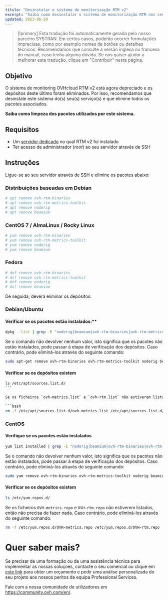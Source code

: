 ```yaml
---
título: "Desinstalar o sistema de monitorização RTM v2"
excerpt: "Saiba como desinstalar o sistema de monitorização RTM nos seus serviços"
updated: 2023-06-20
---
```


> [!primary]
> Esta tradução foi automaticamente gerada pelo nosso parceiro SYSTRAN. Em certos casos, poderão ocorrer formulações imprecisas, como por exemplo nomes de botões ou detalhes técnicos. Recomendamos que consulte a versão inglesa ou francesa do manual, caso tenha alguma dúvida. Se nos quiser ajudar a melhorar esta tradução, clique em "Contribuir" nesta página.
>

## Objetivo

O sistema de monitoring OVHcloud RTM v2 está agora depreciado e os depósitos deste último foram eliminados. Por isso, recomendamos que desinstale este sistema do(s) seu(s) serviço(s) e que elimine todos os pacotes associados.

**Saiba como  limpeza dos pacotes utilizados por este sistema.**

## Requisitos

- Um [servidor dedicado](https://www.ovhcloud.com/pt/bare-metal/) no qual RTM v2 foi instalado
- Ter acesso de administrador (*root*) ao seu servidor através de SSH

## Instruções

Ligue-se ao seu servidor através de SSH e elimine os pacotes abaixo:

### Distribuições baseadas em Debian

```bash
# apt remove ovh-rtm-binaries
# apt remove ovh-rtm-metrics-toolkit
# apt remove noderig
# apt remove beamium
```

### CentOS 7 / AlmaLinux / Rocky Linux

```bash
# yum remove ovh-rtm-binaries
# yum remove ovh-rtm-metrics-toolkit
# yum remove noderig
# yum remove beamium
```

### Fedora

```bash
# dnf remove ovh-rtm-binaries
# dnf remove ovh-rtm-metrics-toolkit
# dnf remove noderig
# dnf remove beamium
```

De seguida, deverá eliminar os depósitos.

### Debian/Ubuntu

#### Verificar se os pacotes estão instalados:**

```bash
dpkg --list | grep -E "noderig|beamium|ovh-rtm-binaries|ovh-rtm-metrics-toolkit"
```

Se o comando não devolver nenhum valor, isto significa que os pacotes não estão instalados, pode passar à etapa de verificação dos depósitos. Caso contrário, pode eliminá-los através do seguinte comando:

```bash
sudo apt-get remove ovh-rtm-binaries ovh-rtm-metrics-toolkit noderig beamium
```

#### Verificar se os depósitos existem

```bash
ls /etc/apt/sources.list.d/
``` 

Se os ficheiros `ovh-metrics.list` e `ovh-rtm.list` não estiverem listados, então não precisa de fazer nada. Caso contrário, pode eliminá-los através do seguinte comando:

```bash
rm -f /etc/apt/sources.list.d/ovh-metrics.list /etc/apt/sources.list.d/ovh-rtm.list
```

### CentOS

#### Verifique se os pacotes estão instalados

```bash
yum list installed | grep -E "noderig|beamium|ovh-rtm-binaries|ovh-rtm-metrics-toolkit"
```

Se o comando não devolver nenhum valor, isto significa que os pacotes não estão instalados, pode passar à etapa de verificação dos depósitos. Caso contrário, pode eliminá-los através do seguinte comando:

```bash
sudo yum remove ovh-rtm-binaries ovh-rtm-metrics-toolkit noderig beamium
```

#### Verificar se os depósitos existem

```bash
ls /etc/yum.repos.d/
```

Se os ficheiros `OVH-metrics.repo` e `OVH-rtm.repo` não estiverem listados, então não precisa de fazer nada. Caso contrário, pode eliminá-los através do seguinte comando: 

```bash
rm -f /etc/yum.repos.d/OVH-metrics.repo /etc/yum.repos.d/OVH-rtm.repo
```

# Quer saber mais?

Se precisar de uma formação ou de uma assistência técnica para implementar as nossas soluções, contacte o seu comercial ou clique em [este link](https://www.ovhcloud.com/pt/professional-services/) para obter um orçamento e pedir uma análise personalizada do seu projeto aos nossos peritos da equipa Professional Services.

Fale com a nossa comunidade de utilizadores em <https://community.ovh.com/en/>.
